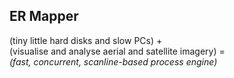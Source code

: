 ## ER Mapper

(tiny little hard disks and slow PCs) +  
(visualise and analyse aerial and satellite imagery) =   
*(fast, concurrent, scanline-based process engine)* 

